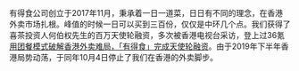 有得食公司创立于2017年11月，秉承着一日一道菜，日日有不同的理念，在香港外卖市场扎根。峰值的时候一日可以买到三百份，仅仅是中环几个点。我们获得了喜茶投资人何伯权先生的百万天使轮融资，多次被香港电视台采访，登上过36氪 [用团餐模式破解香港外卖难局，「有得食」完成天使轮融资](https://36kr.com/p/5155426)。由于2019年下半年香港局势动荡，于同年10月4日停止了我们在香港的外卖脚步。